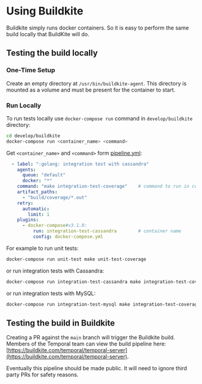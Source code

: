 # Using Buildkite

Buildkite simply runs docker containers. So it is easy to perform the 
same build locally that BuildKite will do.

## Testing the build locally

### One-Time Setup
Create an empty directory at `/usr/bin/buildkite-agent`. This directory is mounted as a volume and must be
present for the container to start.

### Run Locally
To run tests locally use `docker-compose run` command in `develop/buildkite` directory:

```bash
cd develop/buildkite
docker-compose run <container_name> <command>
```

Get `<container_name>` and `<command>` form [pipeline.yml](pipeline.yml):
```yaml
  - label: ":golang: integration test with cassandra"
    agents:
      queue: "default"
      docker: "*"
    command: "make integration-test-coverage"    # command to run in container
    artifact_paths:
      - "build/coverage/*.out"
    retry:
      automatic:
        limit: 1
    plugins:
      - docker-compose#v3.1.0:
          run: integration-test-cassandra        # container name
          config: docker-compose.yml
```

For example to run unit tests:
```bash
docker-compose run unit-test make unit-test-coverage
```
or run integration tests with Cassandra:
```bash
docker-compose run integration-test-cassandra make integration-test-coverage
```
or run integration tests with MySQL:
```bash
docker-compose run integration-test-mysql make integration-test-coverage
```

## Testing the build in Buildkite

Creating a PR against the `main` branch will trigger the Buildkite
build. Members of the Temporal team can view the build pipeline here:
[https://buildkite.com/temporal/temporal-server](https://buildkite.com/temporal/temporal-server).

Eventually this pipeline should be made public. It will need to ignore 
third party PRs for safety reasons.
